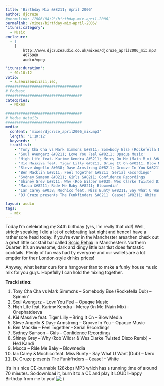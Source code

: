 ```yaml
---
title: 'Birthday Mix &#8211; April 2006'
author: djcruze
#permalink: /2006/04/23/birthday-mix-april-2006/
permalink: /mixes/birthday-mix-april-2006/
'itunes:category':
  - Music
enclosure:
  - |
    |
        http://www.djcruzeaudio.co.uk/mixes/djcruze_april2006_mix.mp3
        4076980
        audio/mpeg

'itunes:duration':
  - 01:10:12
votio:
  - 8.5981308411211,107,
###################################
# Podcast
###################################
categories:
  - Mixes

###################################
# Media details
###################################
media:
  content: 'mixes/djcruze_april2006_mix.mp3'
  length: '1:10:12'
  keywords: ''
  tracklist:
    - 'Tony Cha Cha vs Mark Simmons &#8211; Somebody Else (Rockefella Dub) &#8211; Spinnin&#8217;'
    - 'Soul Avengerz &#8211; Love You Feel &#8211; Opaque Music'
    - 'High Life feat. Karime Kendra &#8211; Mercy On Me (Main Mix) &#8211; Onephatdeeva'
    - 'Kid Massive feat. Tiger Lilly &#8211; Bring It On &#8211; Blow Media'
    - 'Steve Angello &#038; Dave Armstrong &#8211; Groove In You &#8211; Opaque Music'
    - 'Ben Macklin &#8211; Feel Together &#8211; Serial Recordings'
    - 'Sydney Samson &#8211; Girls &#8211; Confidence Recordings'
    - 'Shiney Grey &#8211; Why (Rob Wilder &#038; Wes Clarke Twisted Disco Remix) &#8211; Hed Kandi'
    - 'Macca &#8211; Ride Me Baby &#8211; Blowmedia'
    - 'Ian Carey &#038; Mochico feat. Miss Bunty &#8211; Say What U Want (Dub) &#8211; Nero'
    - 'DJ Cruze presents The Funkfinders &#8211; Cease! &#8211; White'

layout: audio
tags:
  - mix
---
```


Today I&#8217;m celebrating my 34th birthday (yes, I&#8217;m really that old!) Well, strictly speaking I did a lot of celebrating last night and hence I have a rather sore head today. If you&#8217;re ever in the Manchester area then check out a great little cocktail bar called [Socio Rehab][1] in Manchester&#8217;s Northern Quarter. It&#8217;s an awesome, dark and dingy little bar that does fantastic cocktails. Plenty of fun was had by everyone and our wallets are a lot emptier for their London-style drinks prices!

Anyway, what better cure for a hangover than to make a funky house music mix for you guys. Hopefully I can hold the mixing together.

**Tracklisting:**

1. Tony Cha Cha vs Mark Simmons &#8211; Somebody Else (Rockefella Dub) &#8211; Spinnin&#8217;
2. Soul Avengerz &#8211; Love You Feel &#8211; Opaque Music
3. High Life feat. Karime Kendra &#8211; Mercy On Me (Main Mix) &#8211; Onephatdeeva
4. Kid Massive feat. Tiger Lilly &#8211; Bring It On &#8211; Blow Media
5. Steve Angello &#038; Dave Armstrong &#8211; Groove In You &#8211; Opaque Music
6. Ben Macklin &#8211; Feel Together &#8211; Serial Recordings
7. Sydney Samson &#8211; Girls &#8211; Confidence Recordings
8. Shiney Grey &#8211; Why (Rob Wilder &#038; Wes Clarke Twisted Disco Remix) &#8211; Hed Kandi
9. Macca &#8211; Ride Me Baby &#8211; Blowmedia
10. Ian Carey &#038; Mochico feat. Miss Bunty &#8211; Say What U Want (Dub) &#8211; Nero
11. DJ Cruze presents The Funkfinders &#8211; Cease! &#8211; White

It&#8217;s in a nice CD-burnable 128kbps MP3 which has a running time of around 70 minutes. So download it, burn it to a CD and play it LOUD! Happy Birthday from me to you! <img src="http://www.djcruze.co.uk/cms/wp-includes/images/smilies/icon_wink.gif" alt=";)" class="wp-smiley" />

[1]: http://www.sociorehab.com/
